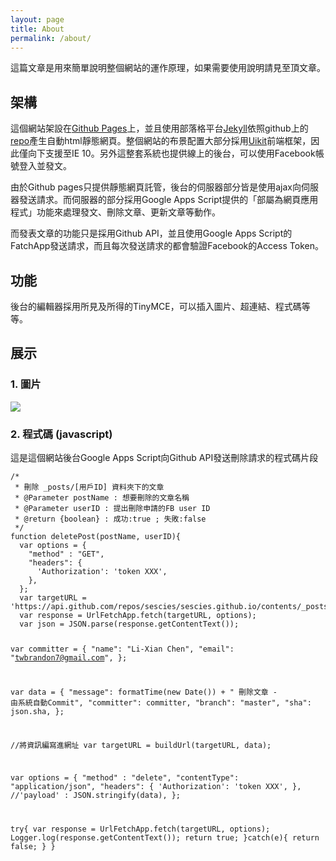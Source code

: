 ```yaml
---
layout: page
title: About
permalink: /about/
---
```

<p>這篇文章是用來簡單說明整個網站的運作原理，如果需要使用說明請見至頂文章。</p>
<h2>架構</h2>
<p>這個網站架設在<a href="https://pages.github.com/" target="_blank" rel="noopener noreferrer">Github Pages</a>上，並且使用部落格平台<a href="https://jekyllrb.com/" target="_blank" rel="noopener noreferrer">Jekyll</a>依照github上的<a href="https://github.com/sescies/sescies.github.io/tree/master/_posts" target="_blank" rel="noopener noreferrer">repo</a>產生自動html靜態網頁。整個網站的布景配置大部分採用<a href="https://getuikit.com/" target="_blank" rel="noopener noreferrer">Uikit</a>前端框架，因此僅向下支援至IE 10。另外這整套系統也提供線上的後台，可以使用Facebook帳號登入並發文。</p>
<p>由於Github pages只提供靜態網頁託管，後台的伺服器部分皆是使用ajax向伺服器發送請求。而伺服器的部分採用Google Apps Script提供的「部屬為網頁應用程式」功能來處理發文、刪除文章、更新文章等動作。</p>
<p>而發表文章的功能只是採用Github API，並且使用Google Apps Script的FatchApp發送請求，而且每次發送請求的都會驗證Facebook的Access Token。</p>
<h2>功能</h2>
<p>後台的編輯器採用所見及所得的TinyMCE，可以插入圖片、超連結、程式碼等等。</p>
<h2>展示</h2>
<h3>1. 圖片</h3>
<p><img src="http://csie.niu.edu.tw/csie102/img/logo.png" /></p>
<h3>2. 程式碼 (javascript)</h3>
<p>這是這個網站後台Google Apps Script向Github API發送刪除請求的程式碼片段</p>
<pre class="language-javascript"><code>/*
 * 刪除 _posts/[用戶ID] 資料夾下的文章
 * @Parameter postName : 想要刪除的文章名稱
 * @Parameter userID : 提出刪除申請的FB user ID
 * @return {boolean} : 成功:true ; 失敗:false
 */
function deletePost(postName, userID){
  var options = {
    "method" : "GET",
    "headers": {
      'Authorization': 'token XXX',
    },
  };
  var targetURL = 'https://api.github.com/repos/sescies/sescies.github.io/contents/_posts/'+userID+'/'+postName;
  var response = UrlFetchApp.fetch(targetURL, options);
  var json = JSON.parse(response.getContentText());

  var committer = {
    "name": "Li-Xian Chen",
    "email": "twbrandon7@gmail.com",
  };

  var data = {
    "message": formatTime(new Date()) + " 刪除文章 - 由系統自動Commit",
    "committer": committer,
    "branch": "master",
    "sha": json.sha,
  };

  //將資訊編寫進網址
  var targetURL = buildUrl(targetURL, data);

  var options = {
    "method" : "delete",
    "contentType": "application/json",
    "headers": {
      'Authorization': 'token XXX',
    },
    //'payload' : JSON.stringify(data),
  };

  try{
    var response = UrlFetchApp.fetch(targetURL, options);
    Logger.log(response.getContentText());
    return true;
  }catch(e){
    return false;
  }
}</code></pre>

